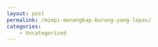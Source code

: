 ```yaml
---
layout: post
permalink: /mimpi-menangkap-burung-yang-lepas/
categories:
    - Uncategorized
---
```



